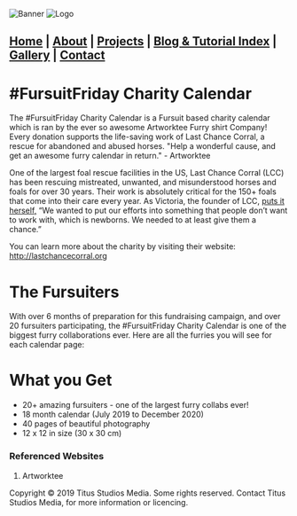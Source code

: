 ![Banner](https://i.imgur.com/eyYTTXB.jpg)
![Logo](https://i.imgur.com/twnTHRC.jpg)

## [Home](https://titusstudiosmediagroup.github.io/)      |      [About](https://titusstudiosmediagroup.github.io/content/pages/about)     |    [Projects](https://titusstudiosmediagroup.github.io/content/pages/projects)      |      [Blog & Tutorial Index](https://titusstudiosmediagroup.github.io/blogindex)      |      [Gallery](https://titusstudiosmediagroup.github.io/content/pages/gallery)      |      [Contact](https://titusstudiosmediagroup.github.io/content/pages/contact)



# #FursuitFriday Charity Calendar

The #FursuitFriday Charity Calendar is a Fursuit based charity calendar which is ran by the ever so awesome Artworktee Furry shirt Company! Every donation supports the life-saving work of Last Chance Corral, a rescue for abandoned and abused horses.  "Help a wonderful cause, and get an awesome furry calendar in return." - Artworktee

One of the largest foal rescue facilities in the US, Last Chance Corral (LCC) has been rescuing mistreated, unwanted, and misunderstood horses and foals for over 30 years. Their work is absolutely critical for the 150+ foals that come into their care every year. As Victoria, the founder of LCC, [puts it herself,](https://mashable.com/2015/06/14/last-chance-corral/) “We wanted to put our efforts into something that people don’t want to work with, which is newborns. We needed to at least give them a chance.” 

You can learn more about the charity by visiting their website: http://lastchancecorral.org

# The Fursuiters
With over 6 months of preparation for this fundraising campaign, and over 20 fursuiters participating, the #FursuitFriday Charity Calendar is one of the biggest furry collaborations ever. Here are all the furries you will see for each calendar page:





# What you Get
 * 20+ amazing fursuiters - one of the largest furry collabs ever!
 * 18 month calendar (July 2019 to December 2020)
 * 40 pages of beautiful photography
 * 12 x 12 in size (30 x 30 cm)




### Referenced Websites 
1. Artworktee



Copyright © 2019 Titus Studios Media. Some rights reserved. Contact Titus Studios Media, for more information or licencing.

